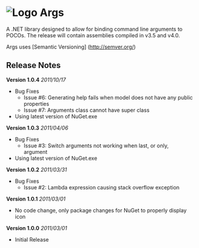 ![Logo](http://littlebits.github.com/args/console32.png) Args
===========================================

A .NET library designed to allow for binding command line arguments to POCOs.  The release will contain assemblies compiled in v3.5 and v4.0.

Args uses [Semantic Versioning] (http://semver.org/)

Release Notes
--------

__Version 1.0.4__
_2011/10/17_

- Bug Fixes
  - Issue #6: Generating help fails when model does not have any public properties
  - Issue #7: Arguments class cannot have super class
- Using latest version of NuGet.exe

__Version 1.0.3__
_2011/04/06_

- Bug Fixes
  - Issue #3: Switch arguments not working when last, or only, argument
- Using latest version of NuGet.exe

__Version 1.0.2__
_2011/03/31_

- Bug Fixes
  - Issue #2: Lambda expression causing stack overflow exception


__Version 1.0.1__
_2011/03/01_

- No code change, only package changes for NuGet to properly display icon

__Version 1.0.0__
_2011/03/01_

- Initial Release